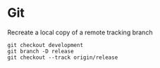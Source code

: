 # Git

Recreate a local copy of a remote tracking branch

    git checkout development
    git branch -D release
    git checkout --track origin/release
